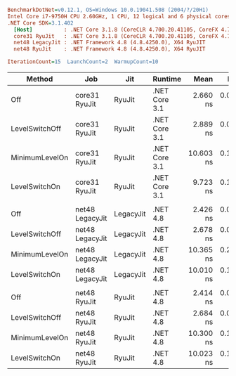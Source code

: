 ``` ini

BenchmarkDotNet=v0.12.1, OS=Windows 10.0.19041.508 (2004/?/20H1)
Intel Core i7-9750H CPU 2.60GHz, 1 CPU, 12 logical and 6 physical cores
.NET Core SDK=3.1.402
  [Host]          : .NET Core 3.1.8 (CoreCLR 4.700.20.41105, CoreFX 4.700.20.41903), X64 RyuJIT
  core31 RyuJit   : .NET Core 3.1.8 (CoreCLR 4.700.20.41105, CoreFX 4.700.20.41903), X64 RyuJIT
  net48 LegacyJit : .NET Framework 4.8 (4.8.4250.0), X64 RyuJIT
  net48 RyuJit    : .NET Framework 4.8 (4.8.4250.0), X64 RyuJIT

IterationCount=15  LaunchCount=2  WarmupCount=10  

```
|         Method |             Job |       Jit |       Runtime |      Mean |     Error |    StdDev | Ratio | RatioSD |
|--------------- |---------------- |---------- |-------------- |----------:|----------:|----------:|------:|--------:|
|            Off |   core31 RyuJit |    RyuJit | .NET Core 3.1 |  2.660 ns | 0.0672 ns | 0.1006 ns |  1.00 |    0.00 |
| LevelSwitchOff |   core31 RyuJit |    RyuJit | .NET Core 3.1 |  2.889 ns | 0.0602 ns | 0.0902 ns |  1.09 |    0.06 |
| MinimumLevelOn |   core31 RyuJit |    RyuJit | .NET Core 3.1 | 10.603 ns | 0.1539 ns | 0.2207 ns |  3.99 |    0.17 |
|  LevelSwitchOn |   core31 RyuJit |    RyuJit | .NET Core 3.1 |  9.723 ns | 0.1358 ns | 0.2033 ns |  3.66 |    0.15 |
|                |                 |           |               |           |           |           |       |         |
|            Off | net48 LegacyJit | LegacyJit |      .NET 4.8 |  2.426 ns | 0.0666 ns | 0.0997 ns |  1.00 |    0.00 |
| LevelSwitchOff | net48 LegacyJit | LegacyJit |      .NET 4.8 |  2.678 ns | 0.0669 ns | 0.1001 ns |  1.11 |    0.06 |
| MinimumLevelOn | net48 LegacyJit | LegacyJit |      .NET 4.8 | 10.365 ns | 0.2081 ns | 0.3051 ns |  4.27 |    0.21 |
|  LevelSwitchOn | net48 LegacyJit | LegacyJit |      .NET 4.8 | 10.010 ns | 0.1245 ns | 0.1864 ns |  4.13 |    0.21 |
|                |                 |           |               |           |           |           |       |         |
|            Off |    net48 RyuJit |    RyuJit |      .NET 4.8 |  2.414 ns | 0.0500 ns | 0.0732 ns |  1.00 |    0.00 |
| LevelSwitchOff |    net48 RyuJit |    RyuJit |      .NET 4.8 |  2.684 ns | 0.0592 ns | 0.0887 ns |  1.11 |    0.03 |
| MinimumLevelOn |    net48 RyuJit |    RyuJit |      .NET 4.8 | 10.300 ns | 0.1275 ns | 0.1908 ns |  4.27 |    0.15 |
|  LevelSwitchOn |    net48 RyuJit |    RyuJit |      .NET 4.8 | 10.023 ns | 0.1184 ns | 0.1772 ns |  4.15 |    0.11 |
